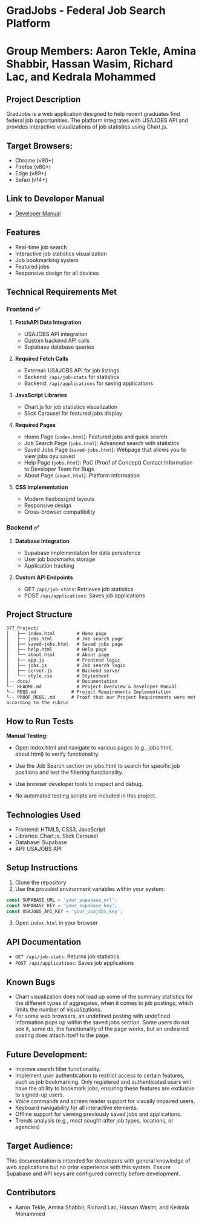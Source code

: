 # GradJobs - Federal Job Search Platform
# Group Members: Aaron Tekle, Amina Shabbir, Hassan Wasim, Richard Lac, and Kedrala Mohammed

## Project Description
GradJobs is a web application designed to help recent graduates find federal job opportunities. The platform integrates with USAJOBS API and provides interactive visualizations of job statistics using Chart.js.

## Target Browsers:
- Chrome (v90+)
- Firefox (v80+)
- Edge (v89+)
- Safari (v14+)

## Link to Developer Manual
- [Developer Manual](README.md)


## Features
- Real-time job search
- Interactive job statistics visualization
- Job bookmarking system
- Featured jobs
- Responsive design for all devices

## Technical Requirements Met

### Frontend ✅
1. **FetchAPI Data Integration**
   - USAJOBS API integration
   - Custom backend API calls
   - Supabase database queries

2. **Required Fetch Calls**
   - External: USAJOBS API for job listings
   - Backend: `/api/job-stats` for statistics
   - Backend: `/api/applications` for saving applications

3. **JavaScript Libraries**
   - Chart.js for job statistics visualization
   - Slick Carousel for featured jobs display

4. **Required Pages**
   - Home Page (`index.html`): Featured jobs and quick search
   - Job Search Page (`jobs.html`): Advanced search with statistics
   - Saved Jobs Page (`saved-jobs.html`): Webpage that allows you to view jobs oyu saved
   - Help Page (`jobs.html`): PoC (Proof of Concept) Contact Information to Developer Team for Bugs
   - About Page (`about.html`): Platform information

5. **CSS Implementation**
   - Modern flexbox/grid layouts
   - Responsive design
   - Cross-browser compatibility

### Backend ✅
1. **Database Integration**
   - Supabase implementation for data persistence
   - User job bookmarks storage
   - Application tracking

2. **Custom API Endpoints**
   - GET `/api/job-stats`: Retrieves job statistics
   - POST `/api/applications`: Saves job applications

## Project Structure
```
377_Project/
│   ├── index.html        # Home page
│   ├── jobs.html         # Job search page
│   ├── saved-jobs.html   # Saved jobs page
│   ├── help.html         # Help page
│   └── about.html        # About page
│   ├── app.js            # Frontend logic
│   ├── jobs.js           # Job search logic
│   ├── server.js         # Backend server
│   └── style.css         # Stylesheet
│-- docs/                 # Documentation
└-- README.md             # Project Overview & Developer Manual
└-- REQS.md             # Project Requirements Implementation
└-- PROOF_REQS..md      # Proof that our Project Requirements were met according to the rubruc

```
## How to Run Tests

**Manual Testing:**
   - Open index.html and navigate to various pages (e.g., jobs.html, about.html) to verify functionality.
   
   - Use the Job Search section on jobs.html to search for specific job positions and test the filtering functionality.
   - Use browser developer tools to inspect and debug.
   - No automated testing scripts are included in this project.


## Technologies Used
- Frontend: HTML5, CSS3, JavaScript
- Libraries: Chart.js, Slick Carousel
- Database: Supabase
- API: USAJOBS API

## Setup Instructions
1. Clone the repository
2. Use the provided environment variables within your system:
```javascript
const SUPABASE_URL = 'your_supabase_url';
const SUPABASE_KEY = 'your_supabase_key';
const USAJOBS_API_KEY = 'your_usajobs_key';
```
3. Open `index.html` in your browser

## API Documentation
- `GET /api/job-stats`: Returns job statistics
- `POST /api/applications`: Saves job applications

## Known Bugs
- Chart visualization does not load up some of the summary statistics for the different types of aggregates, when it comes to job postings, which limits the number of visualizations.
- For some web browsers, an undefined posting with undefined information pops up within the saved jobs section. Some users do not see it, some do, the functionality of the page works, but an undesired posting does attach itself to the page.


## Future Development:
- Improve search filter functionality.
- Implement user authentication to restrict access to certain features, such as job bookmarking. Only registered and authenticated users will have the ability to bookmark jobs, ensuring these features are exclusive to signed-up users.
- Voice commands and screen reader support for visually impaired users.
- Keyboard navigability for all interactive elements.
- Offline support for viewing previously saved jobs and applications.
- Trends analysis (e.g., most sought-after job types, locations, or agencies)

## Target Audience:
This documentation is intended for developers with general knowledge of web applications but no prior experience with this system. Ensure Supabase and API keys are configured correctly before development.

## Contributors
- Aaron Tekle, Amina Shabbir, Richard Lac, Hassan Wasim, and Kedrala Mohammed
